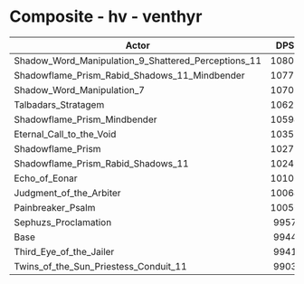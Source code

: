 # Composite - hv - venthyr
| Actor | DPS | Increase |
|---|:---:|:---:|
|Shadow_Word_Manipulation_9_Shattered_Perceptions_11|10803|8.64%|
|Shadowflame_Prism_Rabid_Shadows_11_Mindbender|10777|8.38%|
|Shadow_Word_Manipulation_7|10702|7.62%|
|Talbadars_Stratagem|10623|6.83%|
|Shadowflame_Prism_Mindbender|10594|6.54%|
|Eternal_Call_to_the_Void|10358|4.17%|
|Shadowflame_Prism|10271|3.29%|
|Shadowflame_Prism_Rabid_Shadows_11|10246|3.04%|
|Echo_of_Eonar|10100|1.57%|
|Judgment_of_the_Arbiter|10064|1.21%|
|Painbreaker_Psalm|10056|1.13%|
|Sephuzs_Proclamation|9957|0.14%|
|Base|9944|0.00%|
|Third_Eye_of_the_Jailer|9941|-0.03%|
|Twins_of_the_Sun_Priestess_Conduit_11|9903|-0.41%|
